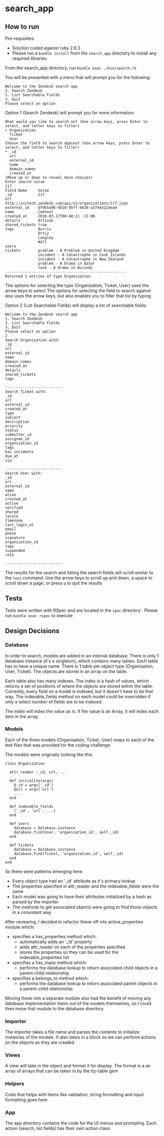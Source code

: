 # search_app

## How to run

Pre-requisites: 
- Solution coded against ruby 2.6.3
- Please run a `bundle install` from the `search_app` directory to install any required libraries

From the search_app directory, run `bundle exec ./bin/search.rb`

You will be presented with a menu that will prompt you for the following:

    Welcome to the Zendesk search app
    1. Search Zendesk
    2. List Searchable Fields
    3. Quit
    Please select an option

Option 1 (Search Zendesk) will prompt you for more information:

    What would you like to search on? (Use arrow keys, press Enter to select, and letter keys to filter)
    ‣ Organization
      Ticket
      User
    Choose the field to search against (Use arrow keys, press Enter to select, and letter keys to filter)
    ‣ _id
      url
      external_id
      name
      domain_names
      created_at
    (Move up or down to reveal more choices)
    Enter search value
    117
    Field Name     Value
    _id            117
    url            http://initech.zendesk.com/api/v2/organizations/117.json
    external_id    bf9b5a96-9b10-45ff-b638-a374a521dead
    name           Comtext
    created_at     2016-03-17T08:48:21 -11:00
    details        Artisan
    shared_tickets true
    tags           Burris
                   Ortiz
                   Langley
                   Wall
    users
    tickets        problem - A Problem in United Kingdom
                   incident - A Catastrophe in Cook Islands
                   incident - A Catastrophe in New Zealand
                   problem - A Drama in Qatar
                   task - A Drama in Burundi
    -------------------------------------------------------
    Returned 1 entries of type Organization

The options for selecting the type (Organization, Ticket, User) uses the arrow keys to select
The options for selecting the field to search against also uses the arrow keys, but also enables you to filter that list
by typing

Option 2 (List Searchable Fields) will display a list of searchable fields:

    Welcome to the Zendesk search app
    1. Search Zendesk
    2. List Searchable Fields
    3. Quit
    Please select an option
    2
    Search Organization with:
    _id
    url
    external_id
    name
    domain_names
    created_at
    details
    shared_tickets
    tags
    
    --------------------------
    Search Ticket with:
    _id
    url
    external_id
    created_at
    type
    subject
    description
    priority
    status
    submitter_id
    assignee_id
    organization_id
    tags
    has_incidents
    due_at
    via
    
    --------------------------
    Search User with:
    _id
    url
    external_id
    name
    alias
    created_at
    active
    verified
    shared
    locale
    timezone
    last_login_at
    email
    phone
    signature
    organization_id
    tags
    suspended
    role
    
    --------------------------

The results for the search and listing the search fields will scroll similar to the `less` command. Use the arrow keys 
to scroll up and down, a space to scroll down a page, or press `q` to quit the results

## Tests
Tests were written with RSpec and are located in the `spec` directory . Please run `bundle exec rspec` to execute

## Design Decisions

### Database
In order to search, models are added to an internal database. There is only 1 database instance (it's a singleton), 
which contains many tables. Each table has to have a unique name. There is 1 table per object type (Organisation, User, 
Ticket). The objects are stored in an array on the table.

Each table also has many indexes. The index is a hash of values, which returns a set of positions of where the objects
are stored within the table. Currently, every field on a model is indexed, but it doesn't have to be that way.
The indexable_fields method on each model could be overridden if only a select number of fields are to be indexed.

The index will index the value as is. If the value is an Array, it will index each item in the array.

### Models
Each of the three models (Organisation, Ticket, User) maps to each of the test files that was provided for the 
coding challenge.

The models were originally looking like this:

    class Organization

      attr_reader :_id, url, ...
  
      def initialize(args)
        @_id = args['_id']
        @url = args['url']
        ...
      end
  
      def indexable_fields
        ['_id', 'url', ...]
      end  
  
      def users
        database = Database.instance
        database.find(User, 'organization_id', self._id)
      end
  
      def tickets
        database = Database.instance
        database.find(Ticket, 'organization_id', self._id)
      end
    end

So there were patterns emerging here:
- Every object type had an '_id' attribute as it's primary lookup
- The properties specified in attr_reader and the indexable_fields were the same
- Each model was going to have their attributes initialized by a hash as parsed by the importer
- The methods to get associated objects were going to find those objects in a consistent way

After reviewing, I decided to refactor these off into active_properties module which:
- specifies a has_properties method which:
  - automatically adds an '_id' property
  - adds attr_reader on each of the properties specified
  - stores the properties so they can be used for the indexable_properties list
- specifies a has_many method which:
  - performs the database lookup to return associated child objects in a parent-child relationship  
- specifies a belongs_to method which:
  - performs the database lookup to return associated parent objects in a parent-child relationship
  
Moving these into a separate module also had the benefit of moving any database implementation items out of the models
themselves, so I could then move that module to the database directory

### Importer
The importer takes a file name and parses the contents to initialize instances of the models. It also takes in a block
so we can perform actions on the objects as they are created

### Views
A view will take in the object and format it for display. The format is a an array of arrays that can be taken in by the
tty-table gem

### Helpers
Code that helps with items like validation, string formatting and input formatting goes here

### App
The app directory contains the code for the UI menus and prompting. Each action (search, list fields) has their own 
action class